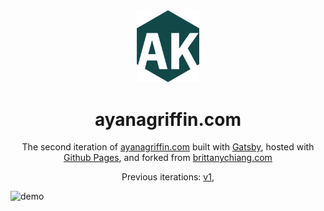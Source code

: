 <div align="center">
  <img alt="Logo" src="https://raw.githubusercontent.com/bchiang7/v4/main/src/images/logo.png" width="100" />
</div>
<h1 align="center">
  ayanagriffin.com
</h1>
<p align="center">
  The second iteration of <a href="https://ayanagriffin.com" target="_blank">ayanagriffin.com</a> built with <a href="https://www.gatsbyjs.org/" target="_blank">Gatsby</a>, hosted with <a href="https://pages.github.com/" target="_blank">Github Pages</a>, and forked from <a href="https://brittanychiang.com" target="_blank">brittanychiang.com</a>
</p>
<p align="center">
  Previous iterations:
  <a href="https://github.com/ayanagriffin/portfolio-v1" target="_blank">v1</a>,
</p>

![demo](https://user-images.githubusercontent.com/69114559/113083532-34612800-9191-11eb-937f-3d11a133bf24.png)
